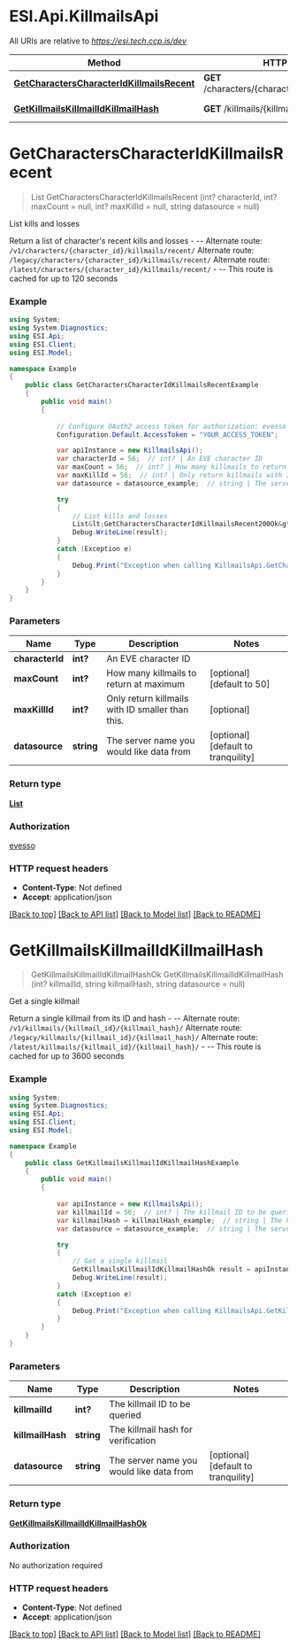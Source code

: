 # ESI.Api.KillmailsApi

All URIs are relative to *https://esi.tech.ccp.is/dev*

Method | HTTP request | Description
------------- | ------------- | -------------
[**GetCharactersCharacterIdKillmailsRecent**](KillmailsApi.md#getcharacterscharacteridkillmailsrecent) | **GET** /characters/{character_id}/killmails/recent/ | List kills and losses
[**GetKillmailsKillmailIdKillmailHash**](KillmailsApi.md#getkillmailskillmailidkillmailhash) | **GET** /killmails/{killmail_id}/{killmail_hash}/ | Get a single killmail


<a name="getcharacterscharacteridkillmailsrecent"></a>
# **GetCharactersCharacterIdKillmailsRecent**
> List<GetCharactersCharacterIdKillmailsRecent200Ok> GetCharactersCharacterIdKillmailsRecent (int? characterId, int? maxCount = null, int? maxKillId = null, string datasource = null)

List kills and losses

Return a list of character's recent kills and losses  - --  Alternate route: `/v1/characters/{character_id}/killmails/recent/`  Alternate route: `/legacy/characters/{character_id}/killmails/recent/`  Alternate route: `/latest/characters/{character_id}/killmails/recent/`   - --  This route is cached for up to 120 seconds

### Example
```csharp
using System;
using System.Diagnostics;
using ESI.Api;
using ESI.Client;
using ESI.Model;

namespace Example
{
    public class GetCharactersCharacterIdKillmailsRecentExample
    {
        public void main()
        {
            
            // Configure OAuth2 access token for authorization: evesso
            Configuration.Default.AccessToken = "YOUR_ACCESS_TOKEN";

            var apiInstance = new KillmailsApi();
            var characterId = 56;  // int? | An EVE character ID
            var maxCount = 56;  // int? | How many killmails to return at maximum (optional)  (default to 50)
            var maxKillId = 56;  // int? | Only return killmails with ID smaller than this.  (optional) 
            var datasource = datasource_example;  // string | The server name you would like data from (optional)  (default to tranquility)

            try
            {
                // List kills and losses
                List&lt;GetCharactersCharacterIdKillmailsRecent200Ok&gt; result = apiInstance.GetCharactersCharacterIdKillmailsRecent(characterId, maxCount, maxKillId, datasource);
                Debug.WriteLine(result);
            }
            catch (Exception e)
            {
                Debug.Print("Exception when calling KillmailsApi.GetCharactersCharacterIdKillmailsRecent: " + e.Message );
            }
        }
    }
}
```

### Parameters

Name | Type | Description  | Notes
------------- | ------------- | ------------- | -------------
 **characterId** | **int?**| An EVE character ID | 
 **maxCount** | **int?**| How many killmails to return at maximum | [optional] [default to 50]
 **maxKillId** | **int?**| Only return killmails with ID smaller than this.  | [optional] 
 **datasource** | **string**| The server name you would like data from | [optional] [default to tranquility]

### Return type

[**List<GetCharactersCharacterIdKillmailsRecent200Ok>**](GetCharactersCharacterIdKillmailsRecent200Ok.md)

### Authorization

[evesso](../README.md#evesso)

### HTTP request headers

 - **Content-Type**: Not defined
 - **Accept**: application/json

[[Back to top]](#) [[Back to API list]](../README.md#documentation-for-api-endpoints) [[Back to Model list]](../README.md#documentation-for-models) [[Back to README]](../README.md)

<a name="getkillmailskillmailidkillmailhash"></a>
# **GetKillmailsKillmailIdKillmailHash**
> GetKillmailsKillmailIdKillmailHashOk GetKillmailsKillmailIdKillmailHash (int? killmailId, string killmailHash, string datasource = null)

Get a single killmail

Return a single killmail from its ID and hash  - --  Alternate route: `/v1/killmails/{killmail_id}/{killmail_hash}/`  Alternate route: `/legacy/killmails/{killmail_id}/{killmail_hash}/`  Alternate route: `/latest/killmails/{killmail_id}/{killmail_hash}/`   - --  This route is cached for up to 3600 seconds

### Example
```csharp
using System;
using System.Diagnostics;
using ESI.Api;
using ESI.Client;
using ESI.Model;

namespace Example
{
    public class GetKillmailsKillmailIdKillmailHashExample
    {
        public void main()
        {
            
            var apiInstance = new KillmailsApi();
            var killmailId = 56;  // int? | The killmail ID to be queried
            var killmailHash = killmailHash_example;  // string | The killmail hash for verification
            var datasource = datasource_example;  // string | The server name you would like data from (optional)  (default to tranquility)

            try
            {
                // Get a single killmail
                GetKillmailsKillmailIdKillmailHashOk result = apiInstance.GetKillmailsKillmailIdKillmailHash(killmailId, killmailHash, datasource);
                Debug.WriteLine(result);
            }
            catch (Exception e)
            {
                Debug.Print("Exception when calling KillmailsApi.GetKillmailsKillmailIdKillmailHash: " + e.Message );
            }
        }
    }
}
```

### Parameters

Name | Type | Description  | Notes
------------- | ------------- | ------------- | -------------
 **killmailId** | **int?**| The killmail ID to be queried | 
 **killmailHash** | **string**| The killmail hash for verification | 
 **datasource** | **string**| The server name you would like data from | [optional] [default to tranquility]

### Return type

[**GetKillmailsKillmailIdKillmailHashOk**](GetKillmailsKillmailIdKillmailHashOk.md)

### Authorization

No authorization required

### HTTP request headers

 - **Content-Type**: Not defined
 - **Accept**: application/json

[[Back to top]](#) [[Back to API list]](../README.md#documentation-for-api-endpoints) [[Back to Model list]](../README.md#documentation-for-models) [[Back to README]](../README.md)

